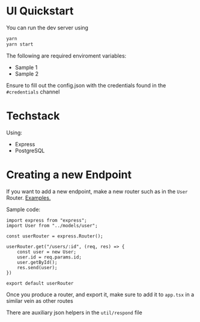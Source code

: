 # UI Quickstart

You can run the dev server using 
```sh
yarn
yarn start
```

The following are required enviroment variables:
- Sample 1
- Sample 2

Ensure to fill out the config.json with the credentials found in the `#credentials` channel

# Techstack

Using:
- Express
- PostgreSQL

# Creating a new Endpoint

If you want to add a new endpoint, make a new router such as in the `User` Router. [Examples.](https://github.com/ReeceDonovan/CS3305/tree/api/api/src/router)


Sample code:
```tsx
import express from "express";
import User from "../models/user";

const userRouter = express.Router();

userRouter.get("/users/:id", (req, res) => {
    const user = new User; 
    user.id = req.params.id; 
    user.getById(); 
    res.send(user);
})

export default userRouter
```

Once you produce a router, and export it, make sure to add it to `app.tsx` in a similar vein as other routes

There are auxiliary json helpers in the `util/respond` file
